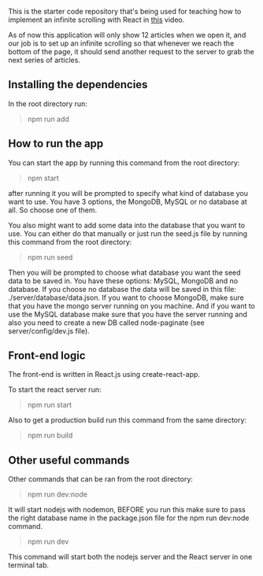 This is the starter code repository that's being used for teaching how to implement an infinite scrolling with React in [this](https://youtu.be/JbhCsuWu8cg) video.

As of now this application will only show 12 articles when we open it, and our job is to
set up an infinite scrolling so that whenever we reach the bottom of the page, it should send another request to the server to grab the next series of articles.

## Installing the dependencies

In the root directory run:

> npm run add

## How to run the app

You can start the app by running this command from the root directory:

> npm start

after running it you will be prompted to specify what kind of database you want to use.
You have 3 options, the MongoDB, MySQL or no database at all. So choose one of them.

You also might want to add some data into the database that you want to use. You can either do that
manually or just run the seed.js file by running this command from the root directory:

> npm run seed

Then you will be prompted to choose what database you want the seed data to be saved in.
You have these options: MySQL, MongoDB and no database. If you choose
no database the data will be saved in this file: ./server/database/data.json.
If you want to choose MongoDB, make sure that you have the mongo server running on you machine.
And if you want to use the MySQL database make sure that you have the server running and also
you need to create a new DB called node-paginate (see server/config/dev.js file).

## Front-end logic

The front-end is written in React.js using create-react-app.

To start the react server run:

> npm run start

Also to get a production build run this command from the same directory:

> npm run build

## Other useful commands

Other commands that can be ran from the root directory:

> npm run dev:node

It will start nodejs with nodemon, BEFORE you run this make sure to pass the right
database name in the package.json file for the npm run dev:node command.

> npm run dev

This command will start both the nodejs server and the React server in one terminal tab.
